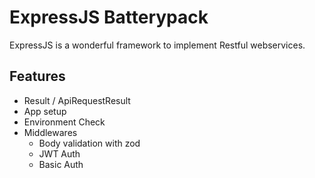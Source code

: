 # ExpressJS Batterypack

ExpressJS is a wonderful framework to implement Restful webservices.

## Features

- Result / ApiRequestResult
- App setup
- Environment Check
- Middlewares
  - Body validation with zod
  - JWT Auth
  - Basic Auth
